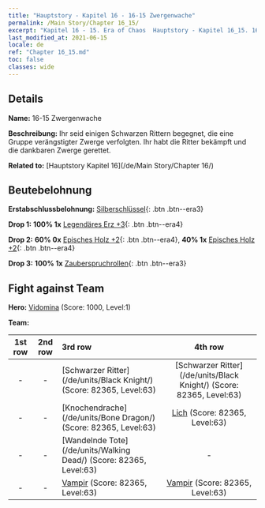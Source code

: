 ```yaml
---
title: "Hauptstory - Kapitel 16 - 16-15 Zwergenwache"
permalink: /Main Story/Chapter 16_15/
excerpt: "Kapitel 16 - 15. Era of Chaos  Hauptstory - Kapitel 16_15. 16-15 Zwergenwache"
last_modified_at: 2021-06-15
locale: de
ref: "Chapter 16_15.md"
toc: false
classes: wide
---
```


## Details

 **Name:** 16-15 Zwergenwache

 **Beschreibung:** Ihr seid einigen Schwarzen Rittern begegnet, die eine Gruppe verängstigter Zwerge verfolgten. Ihr habt die Ritter bekämpft und die dankbaren Zwerge gerettet.

 **Related to:** [Hauptstory Kapitel 16](/de/Main Story/Chapter 16/)

## Beutebelohnung

 **Erstabschlussbelohnung:** [Silberschlüssel](/ItemsDE/con_693/){: .btn .btn--era3}

 **Drop 1:** **100% 1x** [Legendäres Erz +3](/ItemsDE/mat_54/){: .btn .btn--era4}

 **Drop 2:** **60% 0x** [Episches Holz +2](/ItemsDE/mat_48/){: .btn .btn--era4}, **40% 1x** [Episches Holz +2](/ItemsDE/mat_48/){: .btn .btn--era4}

 **Drop 3:** **100% 1x** [Zauberspruchrollen](/ItemsDE/con_694/){: .btn .btn--era3}


## Fight against Team
 **Hero:** [Vidomina](/de/heroes/Vidomina/) (Score: 1000, Level:1)

 **Team:**


  | 1st row | 2nd row | 3rd row | 4th row |
  |:----:|:----:|:----|:----:|
  | - | - | [Schwarzer Ritter](/de/units/Black Knight/) (Score: 82365, Level:63)  | [Schwarzer Ritter](/de/units/Black Knight/) (Score: 82365, Level:63)  |
  | - | - | [Knochendrache](/de/units/Bone Dragon/) (Score: 82365, Level:63)  | [Lich](/de/units/Lich/) (Score: 82365, Level:63)  |
  | - | - | [Wandelnde Tote](/de/units/Walking Dead/) (Score: 82365, Level:63)  | - |
  | - | - | [Vampir](/de/units/Vampire/) (Score: 82365, Level:63)  | [Vampir](/de/units/Vampire/) (Score: 82365, Level:63)  |


